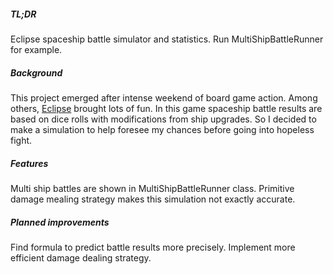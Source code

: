 ##### TL;DR
Eclipse spaceship battle simulator and statistics. 
Run MultiShipBattleRunner for example.

##### Background
This project emerged after intense weekend of board game action.
Among others, [Eclipse](https://boardgamegeek.com/boardgame/72125/eclipse) brought lots of fun.
In this game spaceship battle results are based on dice rolls with modifications from ship upgrades. 
So I decided to make a simulation to help foresee my chances before going into hopeless fight.

##### Features
Multi ship battles are shown in MultiShipBattleRunner class. Primitive damage mealing 
strategy makes this simulation not exactly accurate. 

##### Planned improvements
Find formula to predict battle results more precisely.
Implement more efficient damage dealing strategy. 
